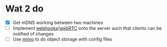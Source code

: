 # Wat 2 do

- [x] Get mDNS working between two machines
- [ ] Implement [webhooks](https://github.com/snapview/tokio-tungstenite)/[webRTC](https://github.com/webrtc-rs/webrtc) onto the server such that clients can be notified of changes
- [ ] Use [minio](https://github.com/minio/minio-go/) to do object storage with config files
